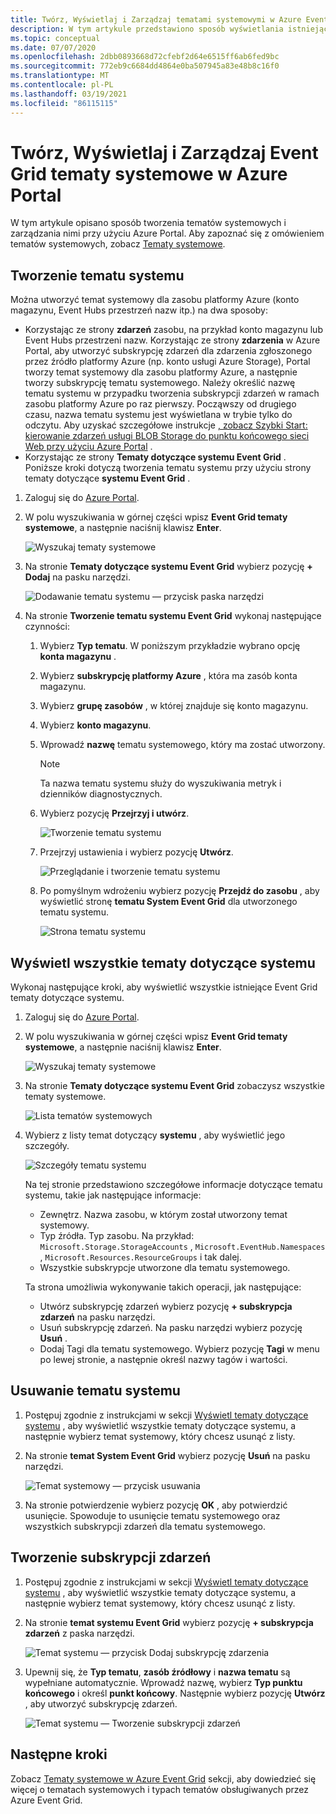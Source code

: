 ```yaml
---
title: Twórz, Wyświetlaj i Zarządzaj tematami systemowymi w Azure Event Grid (Portal)
description: W tym artykule przedstawiono sposób wyświetlania istniejącego tematu systemu, tworzenia Azure Event Grid tematów systemu przy użyciu Azure Portal.
ms.topic: conceptual
ms.date: 07/07/2020
ms.openlocfilehash: 2dbb0893668d72cfebf2d64e6515ff6ab6fed9bc
ms.sourcegitcommit: 772eb9c6684dd4864e0ba507945a83e48b8c16f0
ms.translationtype: MT
ms.contentlocale: pl-PL
ms.lasthandoff: 03/19/2021
ms.locfileid: "86115115"
---
```

# <a name="create-view-and-manage-event-grid-system-topics-in-the-azure-portal"></a>Twórz, Wyświetlaj i Zarządzaj Event Grid tematy systemowe w Azure Portal
W tym artykule opisano sposób tworzenia tematów systemowych i zarządzania nimi przy użyciu Azure Portal. Aby zapoznać się z omówieniem tematów systemowych, zobacz [Tematy systemowe](system-topics.md).

## <a name="create-a-system-topic"></a>Tworzenie tematu systemu
Można utworzyć temat systemowy dla zasobu platformy Azure (konto magazynu, Event Hubs przestrzeń nazw itp.) na dwa sposoby:

- Korzystając ze strony **zdarzeń** zasobu, na przykład konto magazynu lub Event Hubs przestrzeni nazw. Korzystając ze strony **zdarzenia** w Azure Portal, aby utworzyć subskrypcję zdarzeń dla zdarzenia zgłoszonego przez źródło platformy Azure (np. konto usługi Azure Storage), Portal tworzy temat systemowy dla zasobu platformy Azure, a następnie tworzy subskrypcję tematu systemowego. Należy określić nazwę tematu systemu w przypadku tworzenia subskrypcji zdarzeń w ramach zasobu platformy Azure po raz pierwszy. Począwszy od drugiego czasu, nazwa tematu systemu jest wyświetlana w trybie tylko do odczytu. Aby uzyskać szczegółowe instrukcje [, zobacz Szybki Start: kierowanie zdarzeń usługi BLOB Storage do punktu końcowego sieci Web przy użyciu Azure Portal](blob-event-quickstart-portal.md#subscribe-to-the-blob-storage) .
- Korzystając ze strony **Tematy dotyczące systemu Event Grid** . Poniższe kroki dotyczą tworzenia tematu systemu przy użyciu strony tematy dotyczące **systemu Event Grid** . 

1. Zaloguj się do [Azure Portal](https://portal.azure.com).
2. W polu wyszukiwania w górnej części wpisz **Event Grid tematy systemowe**, a następnie naciśnij klawisz **Enter**. 

    ![Wyszukaj tematy systemowe](./media/create-view-manage-system-topics/search-system-topics.png)
3. Na stronie **Tematy dotyczące systemu Event Grid** wybierz pozycję **+ Dodaj** na pasku narzędzi.

    ![Dodawanie tematu systemu — przycisk paska narzędzi](./media/create-view-manage-system-topics/add-system-topic-menu.png)
4. Na stronie **Tworzenie tematu systemu Event Grid** wykonaj następujące czynności:
    1. Wybierz **Typ tematu**. W poniższym przykładzie wybrano opcję **konta magazynu** . 
    2. Wybierz **subskrypcję platformy Azure** , która ma zasób konta magazynu. 
    3. Wybierz **grupę zasobów** , w której znajduje się konto magazynu. 
    4. Wybierz **konto magazynu**. 
    5. Wprowadź **nazwę** tematu systemowego, który ma zostać utworzony. 
    
        > [!NOTE]
        > Ta nazwa tematu systemu służy do wyszukiwania metryk i dzienników diagnostycznych.
    6. Wybierz pozycję **Przejrzyj i utwórz**.

        ![Tworzenie tematu systemu](./media/create-view-manage-system-topics/create-event-grid-system-topic-page.png)
    5. Przejrzyj ustawienia i wybierz pozycję **Utwórz**. 
        
        ![Przeglądanie i tworzenie tematu systemu](./media/create-view-manage-system-topics/system-topic-review-create.png)
    6. Po pomyślnym wdrożeniu wybierz pozycję **Przejdź do zasobu** , aby wyświetlić stronę **tematu System Event Grid** dla utworzonego tematu systemu. 

        ![Strona tematu systemu](./media/create-view-manage-system-topics/system-topic-page.png)


## <a name="view-all-system-topics"></a>Wyświetl wszystkie tematy dotyczące systemu
Wykonaj następujące kroki, aby wyświetlić wszystkie istniejące Event Grid tematy dotyczące systemu. 

1. Zaloguj się do [Azure Portal](https://portal.azure.com).
2. W polu wyszukiwania w górnej części wpisz **Event Grid tematy systemowe**, a następnie naciśnij klawisz **Enter**. 

    ![Wyszukaj tematy systemowe](./media/create-view-manage-system-topics/search-system-topics.png)
3. Na stronie **Tematy dotyczące systemu Event Grid** zobaczysz wszystkie tematy systemowe. 

    ![Lista tematów systemowych](./media/create-view-manage-system-topics/list-system-topics.png)
4. Wybierz z listy temat dotyczący **systemu** , aby wyświetlić jego szczegóły. 

    ![Szczegóły tematu systemu](./media/create-view-manage-system-topics/system-topic-details.png)

    Na tej stronie przedstawiono szczegółowe informacje dotyczące tematu systemu, takie jak następujące informacje: 
    - Zewnętrz. Nazwa zasobu, w którym został utworzony temat systemowy.
    - Typ źródła. Typ zasobu. Na przykład: `Microsoft.Storage.StorageAccounts` , `Microsoft.EventHub.Namespaces` , `Microsoft.Resources.ResourceGroups` i tak dalej.
    - Wszystkie subskrypcje utworzone dla tematu systemowego.

    Ta strona umożliwia wykonywanie takich operacji, jak następujące:
    - Utwórz subskrypcję zdarzeń wybierz pozycję **+ subskrypcja zdarzeń** na pasku narzędzi. 
    - Usuń subskrypcję zdarzeń. Na pasku narzędzi wybierz pozycję **Usuń** . 
    - Dodaj Tagi dla tematu systemowego. Wybierz pozycję **Tagi** w menu po lewej stronie, a następnie określ nazwy tagów i wartości. 


## <a name="delete-a-system-topic"></a>Usuwanie tematu systemu
1. Postępuj zgodnie z instrukcjami w sekcji [Wyświetl tematy dotyczące systemu](#view-all-system-topics) , aby wyświetlić wszystkie tematy dotyczące systemu, a następnie wybierz temat systemowy, który chcesz usunąć z listy. 
2. Na stronie **temat System Event Grid** wybierz pozycję **Usuń** na pasku narzędzi. 

    ![Temat systemowy — przycisk usuwania](./media/create-view-manage-system-topics/system-topic-delete-button.png)
3. Na stronie potwierdzenie wybierz pozycję **OK** , aby potwierdzić usunięcie. Spowoduje to usunięcie tematu systemowego oraz wszystkich subskrypcji zdarzeń dla tematu systemowego.  

## <a name="create-an-event-subscription"></a>Tworzenie subskrypcji zdarzeń
1. Postępuj zgodnie z instrukcjami w sekcji [Wyświetl tematy dotyczące systemu](#view-all-system-topics) , aby wyświetlić wszystkie tematy dotyczące systemu, a następnie wybierz temat systemowy, który chcesz usunąć z listy. 
2. Na stronie **temat systemu Event Grid** wybierz pozycję **+ subskrypcja zdarzeń** z paska narzędzi. 

    ![Temat systemu — przycisk Dodaj subskrypcję zdarzenia](./media/create-view-manage-system-topics/add-event-subscription-button.png)
3. Upewnij się, że **Typ tematu**, **zasób źródłowy** i **nazwa tematu** są wypełniane automatycznie. Wprowadź nazwę, wybierz **Typ punktu końcowego** i określ **punkt końcowy**. Następnie wybierz pozycję **Utwórz** , aby utworzyć subskrypcję zdarzeń. 

    ![Temat systemu — Tworzenie subskrypcji zdarzeń](./media/create-view-manage-system-topics/create-event-subscription.png)

## <a name="next-steps"></a>Następne kroki
Zobacz [Tematy systemowe w Azure Event Grid](system-topics.md) sekcji, aby dowiedzieć się więcej o tematach systemowych i typach tematów obsługiwanych przez Azure Event Grid. 

